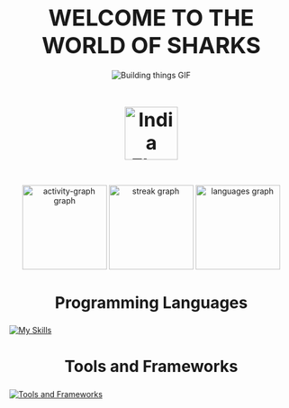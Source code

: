 <div align="center">
  <h1 style="font-size: 40px; font-weight: bold; margin-bottom: 20px; animation: animate 2s linear infinite;">WELCOME TO THE WORLD OF SHARKS</h1>
</div>
<div align="center">
  <img src="https://media.giphy.com/media/v1.Y2lkPTc5MGI3NjExNWdrazBrZTMxcXBqMHoyaWNnamVrcnJvb3VhbW5memR1aTQ1Njg1NiZlcD12MV9pbnRlcm5hbF9naWZfYnlfaWQmY3Q9Zw/spAa4a5kR6ZRGoy5Te/giphy.gif" alt="Building things GIF" />
</div>
<h4 align="center" style="font-size: 34px;"><strong> <img src="https://upload.wikimedia.org/wikipedia/en/4/41/Flag_of_India.svg" alt="India Flag" style="width: 94px; vertical-align: middle;"></strong></h4>



<div align="center">
  <img src="https://github-readme-activity-graph.vercel.app/graph?username=Sachan-aditya&theme=github-dark" height="150" alt="activity-graph graph" />
  <img src="https://streak-stats.demolab.com?user=Sachan-aditya&locale=en&mode=daily&theme=github_dark&hide_border=false&border_radius=5" height="150" alt="streak graph" />
  <img src="https://github-readme-stats.vercel.app/api/top-langs?username=Sachan-aditya&locale=en&hide_title=false&layout=compact&card_width=320&langs_count=5&theme=github_dark&hide_border=false" height="150" alt="languages graph" />
</div>

<h2 align="center" style="font-size: 28px;"><strong>Programming Languages</strong></h2>

  [![My Skills](https://skillicons.dev/icons?i=java,angular,dart,c,flutter,cpp,js,html,svelte)](https://skillicons.dev)
</div>

<h2 align="center" style="font-size: 28px;"><strong>Tools and Frameworks</strong></h2>

  [![Tools and Frameworks](https://skillicons.dev/icons?i=spring,hibernate,firebase,git,maven,gradle,idea,java,redis,mysql,kafka,docker,kubernetes,appwrite,androidstudio,bash,mongodb,postman,redhat)](https://skillicons.dev)
</div>
</div>

